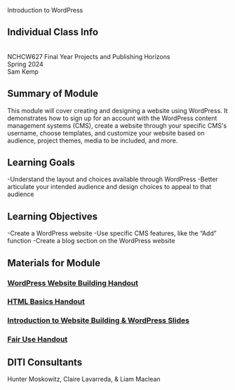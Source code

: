 Introduction to WordPress

## Individual Class Info
<br>
NCHCW627 Final Year Projects and Publishing Horizons
<br>
Spring 2024<br>
Sam Kemp

## Summary of Module
This module will cover creating and designing a website using WordPress. It demonstrates how to sign up for an account with the WordPress content       management systems (CMS), create a website through your specific CMS's username, choose templates, and customize your website based on audience, project themes, media to be included, and more. 

## Learning Goals
-Understand the layout and choices available through WordPress
-Better articulate your intended audience and design choices to appeal to that audience

## Learning Objectives
-Create a WordPress website
-Use specific CMS features, like the “Add” function
-Create a blog section on the WordPress website

## Materials for Module

### [WordPress Website Building Handout](https://github.com/NULabNortheastern/digitalassignmentshowcase/blob/main/handouts/website-building/Handout-WordPress.pdf)
### [HTML Basics Handout](https://github.com/NULabNortheastern/digitalassignmentshowcase/blob/main/handouts/website-building/Handout-HTML_Introduction.pdf)
### [Introduction to Website Building & WordPress Slides](https://github.com/NULabNortheastern/digitalassignmentshowcase/blob/main/website-building/sp24-kemp-nchcW627-wordpress/Kemp%20WordPress%20Slides.pdf)
### [Fair Use Handout](https://github.com/NULabNortheastern/digitalassignmentshowcase/blob/main/handouts/general/Handout-Copyright_and_Fair_Use.pdf)

## DITI Consultants
Hunter Moskowitz, Claire Lavarreda, & Liam Maclean
